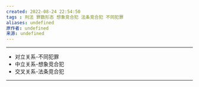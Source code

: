 ```yaml
---
created: 2022-08-24 22:54:50
tags : 刑法 罪数形态 想象竞合犯 法条竞合犯 不同犯罪
aliases: undefined
原作者: undefined
来源: undefined
---
```

---
* 对立关系-不同犯罪
* 中立关系-想象竞合犯
* 交叉关系-法条竞合犯

---

